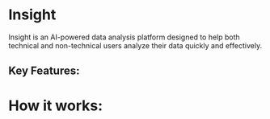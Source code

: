 # Insight
Insight is an AI-powered data analysis platform designed to help both technical and non-technical users analyze their data quickly and effectively.

## Key Features:






# How it works:
